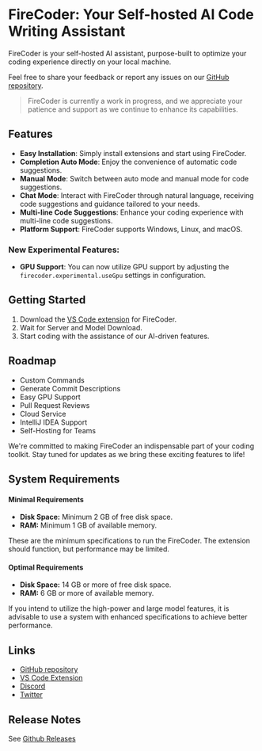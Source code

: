 # FireCoder: Your Self-hosted AI Code Writing Assistant

FireCoder is your self-hosted AI assistant, purpose-built to optimize your coding experience directly on your local machine.

Feel free to share your feedback or report any issues on our [GitHub repository](https://github.com/FireCoderAI/firecoder).

> FireCoder is currently a work in progress, and we appreciate your patience and support as we continue to enhance its capabilities.

## Features

- **Easy Installation**: Simply install extensions and start using FireCoder.
- **Completion Auto Mode**: Enjoy the convenience of automatic code suggestions.
- **Manual Mode**: Switch between auto mode and manual mode for code suggestions.
- **Chat Mode**: Interact with FireCoder through natural language, receiving code suggestions and guidance tailored to your needs.
- **Multi-line Code Suggestions**: Enhance your coding experience with multi-line code suggestions.
- **Platform Support**: FireCoder supports Windows, Linux, and macOS.

### New Experimental Features:

- **GPU Support**: You can now utilize GPU support by adjusting the `firecoder.experimental.useGpu` settings in configuration.

## Getting Started

1. Download the [VS Code extension](https://marketplace.visualstudio.com/items?itemName=FireCoder.firecoder) for FireCoder.
2. Wait for Server and Model Download.
3. Start coding with the assistance of our AI-driven features.

## Roadmap

- Custom Commands
- Generate Commit Descriptions
- Easy GPU Support
- Pull Request Reviews
- Cloud Service
- IntelliJ IDEA Support
- Self-Hosting for Teams

We're committed to making FireCoder an indispensable part of your coding toolkit. Stay tuned for updates as we bring these exciting features to life!

## System Requirements

#### Minimal Requirements

- **Disk Space:** Minimum 2 GB of free disk space.
- **RAM:** Minimum 1 GB of available memory.

These are the minimum specifications to run the FireCoder. The extension should function, but performance may be limited.

#### Optimal Requirements

- **Disk Space:** 14 GB or more of free disk space.
- **RAM:** 6 GB or more of available memory.

If you intend to utilize the high-power and large model features, it is advisable to use a system with enhanced specifications to achieve better performance.

## Links

- [GitHub repository](https://github.com/FireCoderAI/firecoder)
- [VS Code Extension](https://marketplace.visualstudio.com/items?itemName=FireCoder.firecoder)
- [Discord](https://discord.gg/G4Bn4a6wKc)
- [Twitter](https://twitter.com/firecoderai)

## Release Notes

See [Github Releases](https://github.com/FireCoderAI/firecoder/releases)
